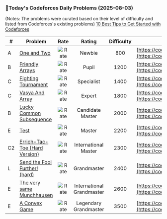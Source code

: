 ### 🌟Today's Codeforces Daily Problems (2025-08-03)
(Notes: The problems were curated based on their level of difficulty and listed from Codeforces's existing problems)
[10 Best Tips to Get Started with Codeforces](https://github.com/ika9810/Codeforces-Daily-Problems/blob/main/10%20Best%20Tips%20to%20Get%20Started%20with%20Codeforces.md)

| # | Problem | Rate| Rating | Difficulty | Contest |
|---| ----- | :--------: | :----------: | :----------: | ---------- |
|A|[One and Two](https://codeforces.com/contest/1788/problem/A)|![Rate](https://img.shields.io/badge/Newbie-800-lightgrey)|Newbie|800|[https://codeforces.com/contest/1788](https://codeforces.com/contest/1788)|
|B|[Friendly Arrays](https://codeforces.com/contest/1870/problem/B)|![Rate](https://img.shields.io/badge/Pupil-1200-brightgreen)|Pupil|1200|[https://codeforces.com/contest/1870](https://codeforces.com/contest/1870)|
|C|[Fighting Tournament](https://codeforces.com/contest/1719/problem/C)|![Rate](https://img.shields.io/badge/Specialist-1400-9cf)|Specialist|1400|[https://codeforces.com/contest/1719](https://codeforces.com/contest/1719)|
|C|[Vasya And Array](https://codeforces.com/contest/1187/problem/C)|![Rate](https://img.shields.io/badge/Expert-1800-blue)|Expert|1800|[https://codeforces.com/contest/1187](https://codeforces.com/contest/1187)|
|B|[Lucky Common Subsequence](https://codeforces.com/contest/346/problem/B)|![Rate](https://img.shields.io/badge/Candidate%20Master-2000-blueviolet)|Candidate Master|2000|[https://codeforces.com/contest/346](https://codeforces.com/contest/346)|
|E|[Test](https://codeforces.com/contest/25/problem/E)|![Rate](https://img.shields.io/badge/Master-2200-orange)|Master|2200|[https://codeforces.com/contest/25](https://codeforces.com/contest/25)|
|C2|[Errich-Tac-Toe (Hard Version)](https://codeforces.com/contest/1450/problem/C2)|![Rate](https://img.shields.io/badge/International%20Master-2300-orange)|International Master|2300|[https://codeforces.com/contest/1450](https://codeforces.com/contest/1450)|
|L|[Send the Fool Further! (hard)](https://codeforces.com/contest/802/problem/L)|![Rate](https://img.shields.io/badge/Grandmaster-2400-red)|Grandmaster|2400|[https://codeforces.com/contest/802](https://codeforces.com/contest/802)|
|E|[The very same Munchhausen](https://codeforces.com/contest/1120/problem/E)|![Rate](https://img.shields.io/badge/International%20Grandmaster-2600-red)|International Grandmaster|2600|[https://codeforces.com/contest/1120](https://codeforces.com/contest/1120)|
|E|[A Convex Game](https://codeforces.com/contest/1434/problem/E)|![Rate](https://img.shields.io/badge/Legendary%20Grandmaster-3500-red)|Legendary Grandmaster|3500|[https://codeforces.com/contest/1434](https://codeforces.com/contest/1434)|
